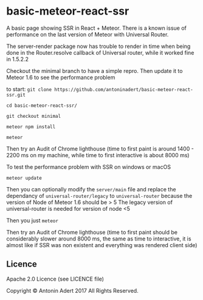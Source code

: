 # basic-meteor-react-ssr
A basic page showing SSR in React + Meteor. There is a known issue of performance on the last version of Meteor with Universal Router.

The server-render package now has trouble to render in time when being done in the Router.resolve callback of Universal router, while it worked fine in 1.5.2.2

Checkout the minimal branch to have a simple repro. Then update it to Meteor 1.6 to see the performance problem

to start:
`git clone https://github.com/antoninadert/basic-meteor-react-ssr.git`

`cd basic-meteor-react-ssr/`

`git checkout minimal`

`meteor npm install`

`meteor`

Then try an Audit of Chrome lighthouse (time to first paint is around 1400 - 2200 ms on my machine, while time to first interactive is about 8000 ms)

To test the performance problem with SSR on windows or macOS

`meteor update`

Then you can optionally modify the `server/main` file and replace the dependancy of `universal-router/legacy` to `universal-router` because the version of Node of Meteor 1.6 should be > 5
The legacy version of universal-router is needed for version of node <5

Then you just
`meteor`

Then try an Audit of Chrome lighthouse (time to first paint should be considerably slower around 8000 ms, the same as time to interactive, it is almost like if SSR was non existent and everything was rendered client side)

Licence
-------------
Apache 2.0 Licence (see LICENCE file)

Copyright © Antonin Adert 2017 All Rights Reserved.
